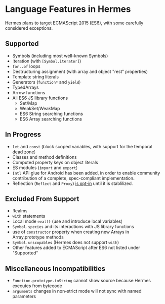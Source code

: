 # Language Features in Hermes

Hermes plans to target ECMAScript 2015 (ES6), with some carefully considered exceptions.

## Supported

- Symbols (including most well-known Symbols)
- Iteration (with `[Symbol.iterator]`)
- `for..of` loops
- Destructuring assignment (with array and object "rest" properties)
- Template string literals
- Generators (`function*` and `yield`)
- TypedArrays
- Arrow functions
- All ES6 JS library functions
  - Set/Map
  - WeakSet/WeakMap
  - ES6 String searching functions
  - ES6 Array searching functions

## In Progress

- `let` and `const` (block scoped variables, with support for the temporal dead zone)
- Classes and method definitions
- Computed property keys on object literals
- ES modules (`import` and `export`)
- `Intl` API glue for Android has been added, in order to enable community contribution of a complete, spec-compliant implementation.
- Reflection (`Reflect` and `Proxy`) [is opt-in](https://github.com/facebook/hermes/issues/33#issuecomment-606963341) until it is stablilized.

## Excluded From Support

- Realms
- `with` statements
- Local mode `eval()` (use and introduce local variables)
- `Symbol.species` and its interactions with JS library functions
- use of `constructor` property when creating new Arrays in Array.prototype methods
- `Symbol.unscopables` (Hermes does not support `with`)
- Other features added to ECMAScript after ES6 not listed under "Supported"

## Miscellaneous Incompatibilities

- `Function.prototype.toString` cannot show source because Hermes executes from bytecode
- `arguments` changes in non-strict mode will not sync with named parameters
